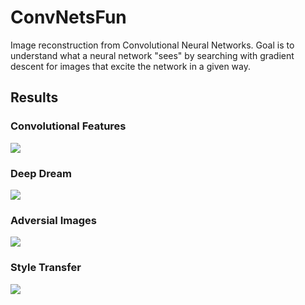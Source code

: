 # ConvNetsFun
Image reconstruction from Convolutional Neural Networks. Goal is to understand what a neural network "sees" by searching with gradient descent for images that excite the network in a given way.

## Results

### Convolutional Features
![](https://i.imgur.com/78xMXlb.png)
### Deep Dream
![](https://i.imgur.com/cyCo5Mu.png)
### Adversial Images
![](https://i.imgur.com/y1nFah8.png)
### Style Transfer
![](https://i.imgur.com/osNbG9t.png)